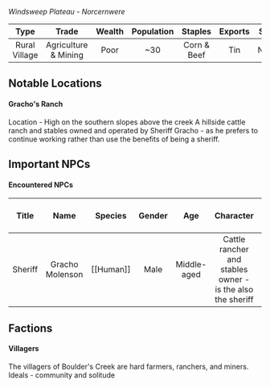 *Windsweep Plateau - Norcernwere*

| Type | Trade | Wealth | Population | Staples | Exports | Status |
|:---:|:---:|:---:|:---:|:---:|:---:|:---:|
| Rural Village | Agriculture & Mining | Poor | ~30 | Corn & Beef | Tin | Neutral |
## Notable Locations
#### Gracho's Ranch
Location - High on the southern slopes above the creek
A hillside cattle ranch and stables owned and operated by Sheriff Gracho - as he prefers to continue working rather than use the benefits of being a sheriff.
## Important NPCs
#### Encountered NPCs
| Title | Name | Species | Gender | Age | Character | Personality and Voice Notes | Status |
|:---:|:---:|:---:|:---:|:---:|:---:|:---:|:---:|
| Sheriff | Gracho Molenson | [[Human]] | Male | Middle-aged | Cattle rancher and stables owner - is the also the sheriff | Country rancher | Alive |
## Factions
#### Villagers
The villagers of Boulder's Creek are hard farmers, ranchers, and miners.
Ideals - community and solitude